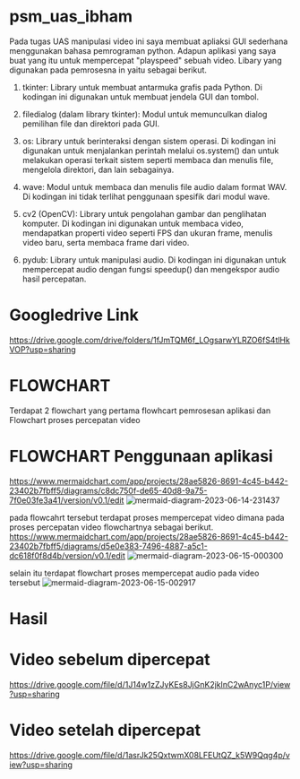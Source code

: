 # psm_uas_ibham


Pada tugas UAS manipulasi video ini saya membuat apliaksi GUI sederhana menggunakan bahasa pemrograman python. Adapun aplikasi yang saya buat yang itu untuk mempercepat  "playspeed" sebuah video.
Libary yang digunakan pada pemrosesna in yaitu sebagai berikut.

1. tkinter: Library untuk membuat antarmuka grafis pada Python. Di kodingan ini digunakan untuk membuat jendela GUI dan tombol.

2. filedialog (dalam library tkinter): Modul untuk memunculkan dialog pemilihan file dan direktori pada GUI.

3. os: Library untuk berinteraksi dengan sistem operasi. Di kodingan ini digunakan untuk menjalankan perintah melalui os.system() dan untuk melakukan operasi terkait sistem seperti membaca dan menulis file, mengelola direktori, dan lain sebagainya.

4. wave: Modul untuk membaca dan menulis file audio dalam format WAV. Di kodingan ini tidak terlihat penggunaan spesifik dari modul wave.

5. cv2 (OpenCV): Library untuk pengolahan gambar dan penglihatan komputer. Di kodingan ini digunakan untuk membaca video, mendapatkan properti video seperti FPS dan ukuran frame, menulis video baru, serta membaca frame dari video.

6. pydub: Library untuk manipulasi audio. Di kodingan ini digunakan untuk mempercepat audio dengan fungsi speedup() dan mengekspor audio hasil percepatan.

# Googledrive Link
https://drive.google.com/drive/folders/1fJmTQM6f_LOgsarwYLRZO6fS4tlHkVOP?usp=sharing

# FLOWCHART 

Terdapat 2 flowchart yang pertama flowhcart pemrosesan aplikasi dan Flowchart proses percepatan video

# FLOWCHART Penggunaan aplikasi
https://www.mermaidchart.com/app/projects/28ae5826-8691-4c45-b442-23402b7fbff5/diagrams/c8dc750f-de65-40d8-9a75-7f0e03fe3a41/version/v0.1/edit 
![mermaid-diagram-2023-06-14-231437](https://github.com/Ibhamb17/psm_uas_ibham/assets/78264829/9d272987-e4b9-4f69-898c-7cf150c8852b)


pada flowcahrt tersebut terdapat proses mempercepat video dimana pada proses percepatan video flowchartnya sebagai berikut.
https://www.mermaidchart.com/app/projects/28ae5826-8691-4c45-b442-23402b7fbff5/diagrams/d5e0e383-7496-4887-a5c1-dc618f0f8d4b/version/v0.1/edit
![mermaid-diagram-2023-06-15-000300](https://github.com/Ibhamb17/psm_uas_ibham/assets/78264829/6987754d-395b-4c8b-a625-7fdab53fdc57)

selain itu terdapat flowchart proses mempercepat audio pada video tersebut 
![mermaid-diagram-2023-06-15-002917](https://github.com/Ibhamb17/psm_uas_ibham/assets/78264829/5d2273ed-d284-4510-8720-04c09c482dbd)


# Hasil
# Video sebelum dipercepat
https://drive.google.com/file/d/1J14w1zZJyKEs8JjGnK2jklnC2wAnyc1P/view?usp=sharing

# Video setelah dipercepat
https://drive.google.com/file/d/1asrJk25QxtwmX08LFEUtQZ_k5W9Qqg4p/view?usp=sharing 
